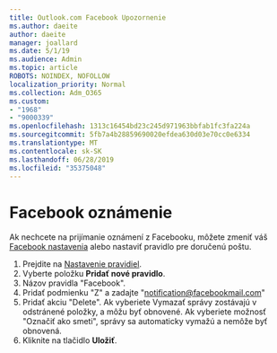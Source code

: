```yaml
---
title: Outlook.com Facebook Upozornenie
ms.author: daeite
author: daeite
manager: joallard
ms.date: 5/1/19
ms.audience: Admin
ms.topic: article
ROBOTS: NOINDEX, NOFOLLOW
localization_priority: Normal
ms.collection: Adm_O365
ms.custom:
- "1968"
- "9000339"
ms.openlocfilehash: 1313c16454bd23c245d971963bbfab1fc3fa224a
ms.sourcegitcommit: 5fb7a4b28859690020efdea630d03e70cc0e6334
ms.translationtype: MT
ms.contentlocale: sk-SK
ms.lasthandoff: 06/28/2019
ms.locfileid: "35375048"
---
```

# <a name="facebook-notifications"></a>Facebook oznámenie

Ak nechcete na prijímanie oznámení z Facebooku, môžete zmeniť váš [Facebook nastavenia](https://www.facebook.com/settings?tab=notifications) alebo nastaviť pravidlo pre doručenú poštu.

1. Prejdite na [Nastavenie pravidiel](https://outlook.live.com/mail/options/mail/rules/inboxRules).
1. Vyberte položku **Pridať nové pravidlo**.
1. Názov pravidla "Facebook".
1. Pridať podmienku "Z" a zadajte "notification@facebookmail.com"
1. Pridať akciu "Delete". Ak vyberiete Vymazať správy zostávajú v odstránené položky, a môžu byť obnovené. Ak vyberiete možnosť "Označiť ako smeti", správy sa automaticky vymažú a nemôže byť obnovená.
1. Kliknite na tlačidlo **Uložiť**.